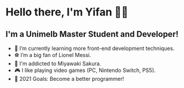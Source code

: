 # Hello there, I'm Yifan 👋🏻

## I'm a Unimelb Master Student and Developer!

- 🌱 I’m currently learning more front-end development techniques.
- ⚽️ I’m a big fan of Lionel Messi.
- 🌸 I'm addicted to Miyawaki Sakura.
- 🎮 I like playing video games (PC, Nintendo Switch, PS5).
- 🥅 2021 Goals: Become a better programmer!
